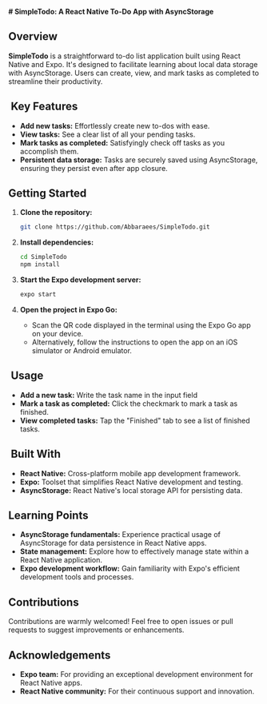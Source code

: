  **# SimpleTodo: A React Native To-Do App with AsyncStorage**

##  Overview

**SimpleTodo** is a straightforward to-do list application built using React Native and Expo. It's designed to facilitate learning about local data storage with AsyncStorage. Users can create, view, and mark tasks as completed to streamline their productivity.

## ️ Key Features

- **Add new tasks:** Effortlessly create new to-dos with ease.
- **View tasks:** See a clear list of all your pending tasks.
- **Mark tasks as completed:** Satisfyingly check off tasks as you accomplish them.
- **Persistent data storage:** Tasks are securely saved using AsyncStorage, ensuring they persist even after app closure.

##  Getting Started

1. **Clone the repository:**

   ```bash
   git clone https://github.com/Abbaraees/SimpleTodo.git
   ```

2. **Install dependencies:**

   ```bash
   cd SimpleTodo
   npm install
   ```

3. **Start the Expo development server:**

   ```bash
   expo start
   ```

4. **Open the project in Expo Go:**

   - Scan the QR code displayed in the terminal using the Expo Go app on your device.
   - Alternatively, follow the instructions to open the app on an iOS simulator or Android emulator.

## ‍ Usage

- **Add a new task:** Write the task name in the input field
- **Mark a task as completed:** Click the checkmark to mark a task as finished.
- **View completed tasks:** Tap the "Finished" tab to see a list of finished tasks.

## ️ Built With

- **React Native:** Cross-platform mobile app development framework.
- **Expo:** Toolset that simplifies React Native development and testing.
- **AsyncStorage:** React Native's local storage API for persisting data.

##  Learning Points

- **AsyncStorage fundamentals:** Experience practical usage of AsyncStorage for data persistence in React Native apps.
- **State management:** Explore how to effectively manage state within a React Native application.
- **Expo development workflow:** Gain familiarity with Expo's efficient development tools and processes.

##  Contributions

Contributions are warmly welcomed! Feel free to open issues or pull requests to suggest improvements or enhancements.

##  Acknowledgements

- **Expo team:** For providing an exceptional development environment for React Native apps.
- **React Native community:** For their continuous support and innovation.
